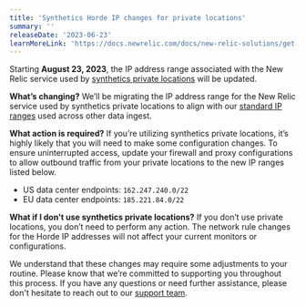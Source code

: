 ```yaml
---
title: 'Synthetics Horde IP changes for private locations'
summary: ''
releaseDate: '2023-06-23'
learnMoreLink: 'https://docs.newrelic.com/docs/new-relic-solutions/get-started/networks/#synthetics' 
---
```


Starting **August 23, 2023**, the IP address range associated with the New Relic service used by [synthetics private locations](https://docs.newrelic.com/docs/new-relic-solutions/get-started/networks/#synthetics) will be updated.

**What’s changing?**
We’ll be migrating the IP address range for the New Relic service used by synthetics private locations to align with our [standard IP ranges](https://docs.newrelic.com/docs/new-relic-solutions/get-started/networks/#ingest-blocks) used across other data ingest.

**What action is required?**
If you’re utilizing synthetics private locations, it’s highly likely that you will need to make some configuration changes. To ensure uninterrupted access, update your firewall and proxy configurations to allow outbound traffic from your private locations to the new IP ranges listed below.

* US data center endpoints: ```162.247.240.0/22```
* EU data center endpoints: ```185.221.84.0/22```

**What if I don't use synthetics private locations?**
If you don’t use private locations, you don’t need to perform any action. The network rule changes for the Horde IP addresses will not affect your current monitors or configurations.

We understand that these changes may require some adjustments to your routine. Please know that we’re committed to supporting you throughout this process. If you have any questions or need further assistance, please don't hesitate to reach out to our [support team](https://support.newrelic.com/s/).